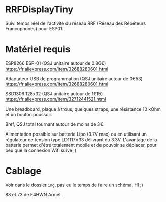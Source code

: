 # RRFDisplayTiny
Suivi temps réel de l'activité du réseau RRF (Réseau des Répéteurs Francophones) pour ESP01.

# Matériel requis

ESP8266 ESP-01 (QSJ unitaire autour de 0.86€)
https://fr.aliexpress.com/item/32688280601.html

Adaptateur USB de programmation (QSJ unitaire autour de 0€53)
https://fr.aliexpress.com/item/32688280601.html

SSD1306 128x32 (QSJ unitaire autour de 1€15)
https://fr.aliexpress.com/item/32712441521.html

Une breadboard, plaque à trous, quelques straps, une résistance 10 kOhm et un bouton poussoir.

Bref, QSJ total tournant autour de moins de 3€.

Alimentation possible sur batterie Lipo (3.7V max) ou en utilisant un régulateur de tension type LD1117V33 délivrant du 3.3V. L'avantage de la batterie permet d'être totalement mobile et de pouvoir se déplacer, pour peu que la connexion Wifi suive ;)

# Cablage

Voir dans le dossier ``img``, pas eu le temps de faire un schéma, HI ;)

88 et 73 de F4HWN Armel.